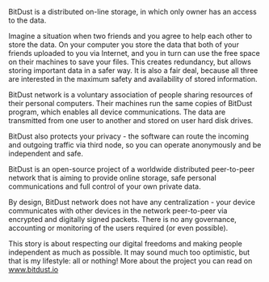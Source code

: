 BitDust is a distributed on-line storage, in which only owner has an access to the data.

Imagine a situation when two friends and you agree to help each other to store the data. On your computer you store the data that both of your friends uploaded to you via Internet, and you in turn can use the free space on their machines to save your files. This creates redundancy, but allows storing important data in a safer way. It is also a fair deal, because all three are interested in the maximum safety and availability of stored information.

BitDust network is a voluntary association of people sharing resources of their personal computers. Their machines run the same copies of BitDust program, which enables all device communications. The data are transmitted from one user to another and stored on user hard disk drives.

BitDust also protects your privacy - the software can route the incoming and outgoing traffic via third node, so you can operate anonymously and be independent and safe.




BitDust is an open-source project of a worldwide distributed peer-to-peer network that is aiming to provide online storage, safe personal communications and full control of your own private data.

By design, BitDust network does not have any centralization - your device communicates with other devices in the network peer-to-peer via encrypted and digitally signed packets. There is no any governance, accounting or monitoring of the users required (or even possible).

This story is about respecting our digital freedoms and making people independent as much as possible. It may sound much too optimistic, but that is my lifestyle: all or nothing! More about the project you can read on www.bitdust.io


